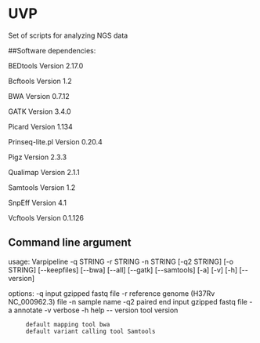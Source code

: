 # UVP

Set of scripts for analyzing NGS data

##Software dependencies:

BEDtools Version 2.17.0

Bcftools Version 1.2 

BWA Version 0.7.12

GATK Version 3.4.0

Picard Version 1.134

Prinseq-lite.pl Version 0.20.4

Pigz Version 2.3.3

Qualimap Version 2.1.1

Samtools Version 1.2

SnpEff Version 4.1

Vcftools Version 0.1.126

## Command line argument
usage: Varpipeline -q STRING -r STRING -n STRING [-q2 STRING] [-o STRING]
                   [--keepfiles] [--bwa] [--all] [--gatk] [--samtools] [-a]
                   [-v] [-h] [--version]

options: -q input gzipped fastq file
         -r reference genome (H37Rv NC_000962.3) file
         -n sample name
         -q2 paired end input gzipped fastq file
         -a annotate
         -v verbose
         -h help
         -- version tool version

         default mapping tool bwa 
         default variant calling tool Samtools
